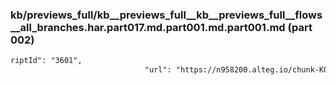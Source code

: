 ### kb/previews_full/kb__previews_full__kb__previews_full__flows__all_branches.har.part017.md.part001.md.part001.md (part 002)

```md
riptId": "3601",
                              "url": "https://n958200.alteg.io/chunk-KO722YSM.js",
    
```

```
